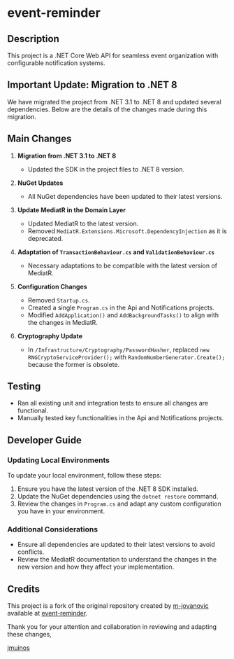 # event-reminder

## Description
This project is a .NET Core Web API for seamless event organization with configurable notification systems.

## Important Update: Migration to .NET 8
We have migrated the project from .NET 3.1 to .NET 8 and updated several dependencies. Below are the details of the changes made during this migration.

## Main Changes
1. **Migration from .NET 3.1 to .NET 8**
    - Updated the SDK in the project files to .NET 8 version.

2. **NuGet Updates**
    - All NuGet dependencies have been updated to their latest versions.

3. **Update MediatR in the Domain Layer**
    - Updated MediatR to the latest version.
    - Removed `MediatR.Extensions.Microsoft.DependencyInjection` as it is deprecated.

4. **Adaptation of `TransactionBehaviour.cs` and `ValidationBehaviour.cs`**
    - Necessary adaptations to be compatible with the latest version of MediatR.

5. **Configuration Changes**
    - Removed `Startup.cs`.
    - Created a single `Program.cs` in the Api and Notifications projects.
    - Modified `AddApplication()` and `AddBackgroundTasks()` to align with the changes in MediatR.

6. **Cryptography Update**
    - In `/Infrastructure/Cryptography/PasswordHasher`, replaced `new RNGCryptoServiceProvider();` with `RandomNumberGenerator.Create();` because the former is obsolete.

## Testing
- Ran all existing unit and integration tests to ensure all changes are functional.
- Manually tested key functionalities in the Api and Notifications projects.

## Developer Guide
### Updating Local Environments
To update your local environment, follow these steps:
1. Ensure you have the latest version of the .NET 8 SDK installed.
2. Update the NuGet dependencies using the `dotnet restore` command.
3. Review the changes in `Program.cs` and adapt any custom configuration you have in your environment.

### Additional Considerations
- Ensure all dependencies are updated to their latest versions to avoid conflicts.
- Review the MediatR documentation to understand the changes in the new version and how they affect your implementation.

## Credits
This project is a fork of the original repository created by [m-jovanovic](https://github.com/m-jovanovic) available at [event-reminder](https://github.com/m-jovanovic/event-reminder).

Thank you for your attention and collaboration in reviewing and adapting these changes,

[jmuinos](https://github.com/jmuinos)
